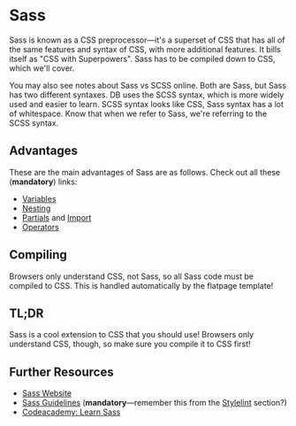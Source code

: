 # Sass
Sass is known as a CSS preprocessor—it's a superset of CSS that has all of the same features and syntax of CSS, with more additional features. It bills itself as "CSS with Superpowers". Sass has to be compiled down to CSS, which we'll cover.

You may also see notes about Sass vs SCSS online. Both are Sass, but Sass has two different syntaxes. DB uses the SCSS syntax, which is more widely used and easier to learn. SCSS syntax looks like CSS, Sass syntax has a lot of whitespace. Know that when we refer to Sass, we're referring to the SCSS syntax.

## Advantages
These are the main advantages of Sass are as follows. Check out all these (**mandatory**) links:
- [Variables](http://sass-lang.com/guide#topic-2)
- [Nesting](http://sass-lang.com/guide#topic-3)
- [Partials](http://sass-lang.com/guide#topic-4) and [Import](http://sass-lang.com/guide#topic-5)
- [Operators](http://sass-lang.com/guide#topic-8)

## Compiling
Browsers only understand CSS, not Sass, so all Sass code must be compiled to CSS. This is handled automatically by the flatpage template!

## TL;DR
Sass is a cool extension to CSS that you should use! Browsers only understand CSS, though, so make sure you compile it to CSS first!

## Further Resources
- [Sass Website](http://sass-lang.com)
- [Sass Guidelines](https://sass-guidelin.es) (**mandatory**—remember this from the [Stylelint](stylelint.md) section?)
- [Codeacademy: Learn Sass](https://www.codecademy.com/learn/learn-sass)
